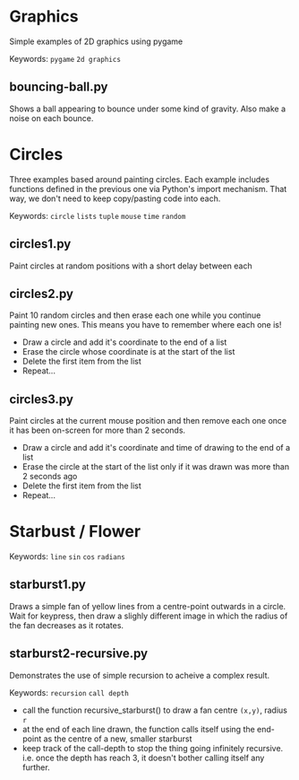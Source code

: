 # Graphics
Simple examples of 2D graphics using pygame

Keywords: `pygame` `2d graphics`

## bouncing-ball.py
Shows a ball appearing to bounce under some kind of gravity. Also make a noise on each bounce.

# Circles
Three examples based around painting circles. Each example includes functions defined in the previous one via Python's import mechanism. That way, we don't need to keep copy/pasting code into each.

Keywords: `circle` `lists` `tuple` `mouse` `time` `random`

## circles1.py
Paint circles at random positions with a short delay between each

## circles2.py
Paint 10 random circles and then erase each one while you continue painting new ones. 
This means you have to remember where each one is! 

- Draw a circle and add it's coordinate to the end of a list
- Erase the circle whose coordinate is at the start of the list
- Delete the first item from the list
- Repeat...

## circles3.py
Paint circles at the current mouse position and then remove each one once it has been on-screen for more than 2 seconds.

- Draw a circle and add it's coordinate and time of drawing to the end of a list
- Erase the circle at the start of the list only if it was drawn was more than 2 seconds ago
- Delete the first item from the list
- Repeat...

# Starbust / Flower
Keywords: `line` `sin` `cos` `radians`

## starburst1.py
Draws a simple fan of yellow lines from a centre-point outwards in a circle.
Wait for keypress, then draw a slighly different image in which the radius of the fan decreases as it rotates.

## starburst2-recursive.py

Demonstrates the use of simple recursion to acheive a complex result.

Keywords: `recursion` `call depth`

- call the function recursive_starburst() to draw a fan centre `(x,y)`, radius `r`
- at the end of each line drawn, the function calls itself using the end-point as the centre of a new, smaller starburst
- keep track of the call-depth to stop the thing going infinitely recursive. i.e. once the depth has reach 3, it doesn't bother calling itself any further.
